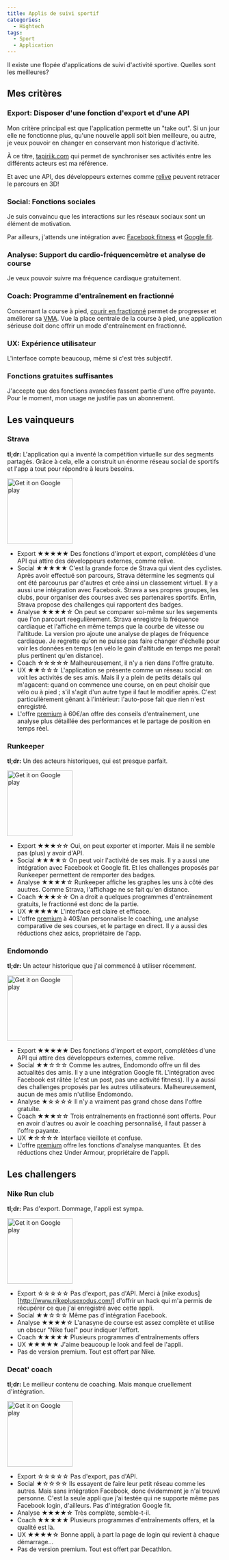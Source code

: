 ```yaml
---
title: Applis de suivi sportif
categories:
  - Hightech
tags:
  - Sport
  - Application
---
```

Il existe une flopée d'applications de suivi d'activité sportive. Quelles sont les meilleures?

## Mes critères

### Export: Disposer d'une fonction d'export et d'une API

Mon critère principal est que l'application permette un "take out". Si un jour elle ne fonctionne plus, qu'une nouvelle appli soit bien meilleure, ou autre, je veux pouvoir en changer en conservant mon historique d'activité.

À ce titre, [tapiriik.com](https://tapiriik.com/) qui permet de synchroniser ses activités entre les différents acteurs est ma référence.

Et avec une API, des développeurs externes comme [relive](https://www.relive.cc) peuvent retracer le parcours en 3D!

### Social: Fonctions sociales

Je suis convaincu que les interactions sur les réseaux sociaux sont un élément de motivation.

Par ailleurs, j'attends une intégration avec [Facebook fitness](https://www.facebook.com/me/fitness) et [Google fit](https://www.google.com/fit/).

### Analyse: Support du cardio-fréquencemètre et analyse de course

Je veux pouvoir suivre ma fréquence cardiaque gratuitement.

### Coach: Programme d'entraînement en fractionné

Concernant la course à pied, [courir en fractionné](http://runners.fr/courir-en-fractionne/) permet de progresser et améliorer sa [VMA](https://fr.wikipedia.org/wiki/Vitesse_maximale_a%C3%A9robie). Vue la place centrale de la course à pied, une application sérieuse doit donc offrir un mode d'entraînement en fractionné.

### UX: Expérience utilisateur

L'interface compte beaucoup, même si c'est très subjectif.

### Fonctions gratuites suffisantes

J'accepte que des fonctions avancées fassent partie d'une offre payante.
Pour le moment, mon usage ne justifie pas un abonnement.


## Les vainqueurs
### Strava

**tl;dr:** L'application qui a inventé la compétition virtuelle sur des segments partagés. Grâce à cela, elle a construit un énorme réseau social de sportifs et l'app a tout pour répondre à leurs besoins.

[<img src="{{'assets/img/google_play_badge.png' | relative_url }}" alt="Get it on Google play" width="153" heigth="46">](https://play.google.com/store/apps/details?id=com.strava)

* Export ★★★★★ Des fonctions d'import et export, complétées d'une API qui attire des développeurs externes, comme relive. 
* Social ★★★★★ C'est la grande force de Strava qui vient des cyclistes. Après avoir effectué son parcours, Strava détermine les segments qui ont été parcourus par d'autres et crée ainsi un classement virtuel. Il y a aussi une intégration avec Facebook. Strava a ses propres groupes, les clubs, pour organiser des courses avec ses partenaires sportifs. Enfin, Strava propose des challenges qui rapportent des badges.
* Analyse ★★★★☆ On peut se comparer soi-même sur les segements que l'on parcourt reegulièrement. Strava enregistre la fréquence cardiaque et l'affiche en même temps que la courbe de vitesse ou l'altitude. La version pro ajoute une analyse de plages de fréquence cardiaque. Je regrette qu'on ne puisse pas faire changer d'échelle pour voir les données en temps (en vélo le gain d'altitude en temps me paraît plus pertinent qu'en distance).
* Coach ☆☆☆☆☆ Malheureusement, il n'y a rien dans l'offre gratuite.
* UX ★★☆☆☆ L'application se présente comme un réseau social: on voit les activités de ses amis. Mais il y a plein de petits détails qui m'agacent: quand on commence une course, on en peut choisir que vélo ou à pied ; s'il s'agit d'un autre type il faut le modifier après. C'est particulièrement gênant à l'intérieur: l'auto-pose fait que rien n'est enregistré.
* L'offre [premium](https://www.strava.com/premium) à 60€/an offre des conseils d'entraînement, une analyse plus détaillée des performances et le partage de position en temps réel.

### Runkeeper

**tl;dr:** Un des acteurs historiques, qui est presque parfait.

[<img src="{{'assets/img/google_play_badge.png' | relative_url }}" alt="Get it on Google play" width="153" heigth="46">](https://play.google.com/store/apps/details?id=com.fitnesskeeper.runkeeper.pro)

* Export ★★★☆☆ Oui, on peut exporter et importer. Mais il ne semble pas (plus) y avoir d'API.
* Social ★★★★☆ On peut voir l'activité de ses mais. Il y a aussi une intégration avec Facebook et Google fit. Et les challenges proposés par Runkeeper permettent de remporter des badges.
* Analyse ★★★★☆ Runkeeper affiche les graphes les uns à côté des auutres. Comme Strava, l'affichage ne se fait qu'en distance.
* Coach ★★★☆☆ On a droit a quelques programmes d'entraînement gratuits, le fractionné est donc de la partie.
* UX ★★★★★ L'interface est claire et efficace.
* L'offre [premium](https://runkeeper.com/go) à 40$/an personnalise le coaching, une analyse comparative de ses courses, et le partage en direct. Il y a aussi des réductions chez asics, propriétaire de l'app.

### Endomondo

**tl;dr:** Un acteur historique que j'ai commencé à utiliser récemment.

[<img src="{{'assets/img/google_play_badge.png' | relative_url }}" alt="Get it on Google play" width="153" heigth="46">](https://play.google.com/store/apps/details?id=com.endomondo.android)

* Export ★★★★★ Des fonctions d'import et export, complétées d'une API qui attire des développeurs externes, comme relive. 
* Social ★★☆☆☆ Comme les autres, Endomondo offre un fil des actualités des amis. Il y a une intégration Google fit. L'intégration avec Facebook est râtée (c'est un post, pas une activité fitness). Il y a aussi des challenges proposés par les autres utilisateurs. Malheureusement, aucun de mes amis n'utilise Endomondo.
* Analyse ★☆☆☆☆ Il n'y a vraiment pas grand chose dans l'offre gratuite.
* Coach ★★★☆☆ Trois entraînements en fractionné sont offerts. Pour en avoir d'autres ou avoir le coaching personnalisé, il faut passer à l'offre payante.
* UX ★☆☆☆☆ Interface vieillote et confuse.
* L'offre [premium](https://www.endomondo.com/premium) offre les fonctions d'analyse manquantes. Et des réductions chez Under Armour, propriétaire de l'appli.


## Les challengers

### Nike Run club

**tl;dr:** Pas d'export. Dommage, l'appli est sympa.

[<img src="{{'assets/img/google_play_badge.png' | relative_url }}" alt="Get it on Google play" width="153" heigth="46">](https://play.google.com/store/apps/details?id=com.nike.plusgps)

* Export ☆☆☆☆☆ Pas d'export, pas d'API. Merci à [nike exodus][http://www.nikeplusexodus.com/] d'offrir un hack qui m'a permis de récupérer ce que j'ai enregistré avec cette appli.
* Social ★★☆☆☆ Même pas d'intégration Facebook.
* Analyse ★★★★☆ L'anasyne de course est assez complète et utilise un obscur "Nike fuel" pour indiquer l'effort.
* Coach ★★★★★ Plusieurs programmes d'entraînements offers
* UX ★★★★★ J'aime beaucoup le look and feel de l'appli.
* Pas de version premium. Tout est offert par Nike.




### Decat' coach

**tl;dr:** Le meilleur contenu de coaching. Mais manque cruellement d'intégration.

[<img src="{{'assets/img/google_play_badge.png' | relative_url }}" alt="Get it on Google play" width="153" heigth="46">](https://play.google.com/store/apps/details?id=com.geonaute.geonaute)

* Export ☆☆☆☆☆ Pas d'export, pas d'API.
* Social ★☆☆☆☆ Ils essayent de faire leur petit réseau comme les autres. Mais sans intégration Facebook, donc évidemment je n'ai trouvé personne. C'est la seule appli que j'ai testée qui ne supporte même pas Facebook login, d'ailleurs. Pas d'intégration Google fit.
* Analyse ★★★★☆ Très complète, semble-t-il.
* Coach ★★★★★ Plusieurs programmes d'entraînements offers, et la qualité est là.
* UX ★★★★☆ Bonne appli, à part la page de login qui revient à chaque démarrage…
* Pas de version premium. Tout est offert par Decathlon.





[strava-hrv]: https://support.strava.com/hc/en-us/articles/216919007-Pairing-Sensors-with-the-Android-app

